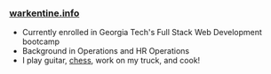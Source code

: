 ### [warkentine.info](https://warkentine.info)

- Currently enrolled in Georgia Tech's Full Stack Web Development bootcamp
- Background in Operations and HR Operations
- I play guitar, [chess](https://www.chess.com/member/strong-brew), work on my truck, and cook!
